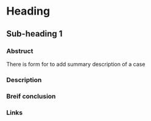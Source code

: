 # Heading

## Sub-heading 1

### Abstruct

There is form for to add summary description of a case

### Description

### Breif conclusion 

### Links


